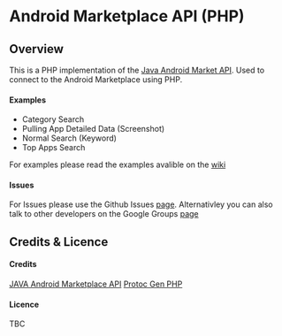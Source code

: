 # Android Marketplace API (PHP)

## Overview

This is a PHP implementation of the [Java Android Market API](http://code.google.com/p/android-market-api/). Used to connect to the Android Marketplace using PHP.

#### Examples
* Category Search
* Pulling App Detailed Data (Screenshot)
* Normal Search (Keyword)
* Top Apps Search

For examples please read the examples avalible on the [wiki](https://github.com/splitfeed/android-market-api-php/wiki)

#### Issues
For Issues please use the Github Issues [page](https://github.com/splitfeed/android-market-api-php/issues). Alternativley you can also talk to other developers on the Google Groups [page](https://groups.google.com/forum/#!forum/android-market-api-php)

## Credits & Licence

#### Credits
[JAVA Android Marketplace API](https://code.google.com/p/android-market-api/)
[Protoc Gen PHP](https://github.com/bramp/protoc-gen-php)

#### Licence
TBC
